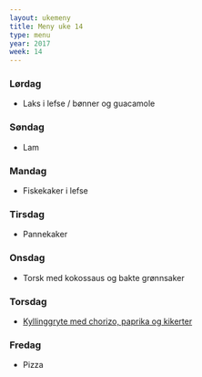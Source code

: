 ```yaml
---
layout: ukemeny
title: Meny uke 14
type: menu
year: 2017
week: 14
---
```


### Lørdag

- Laks i lefse / bønner og guacamole

### Søndag

- Lam

### Mandag

- Fiskekaker i lefse

### Tirsdag

- Pannekaker

### Onsdag

- Torsk med kokossaus og bakte grønnsaker

### Torsdag

- [Kyllinggryte med chorizo, paprika og kikerter](http://trinesmatblogg.no/2016/09/20/kyllinggryte-med-chorizo-paprika-og-kikerter/)

### Fredag

- Pizza

